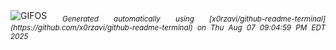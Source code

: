 <div align="justify">
<picture>
    <source media="(prefers-color-scheme: dark)" srcset="https://i.ibb.co/Tq1W4VzN/output-gif.gif">
    <source media="(prefers-color-scheme: light)" srcset="https://i.ibb.co/Tq1W4VzN/output-gif.gif">
    <img alt="GIFOS" src="https://i.ibb.co/Tq1W4VzN/output-gif.gif">
</picture>
<sub><i>Generated automatically using [x0rzavi/github-readme-terminal](https://github.com/x0rzavi/github-readme-terminal) on Thu Aug 07 09:04:59 PM EDT 2025</i></sub>
</div>

<!--  -->